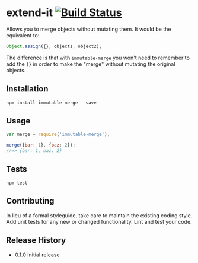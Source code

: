 # extend-it [![Build Status](https://travis-ci.org/reinaldo13/immutable-merge.svg?branch=master)](https://travis-ci.org/reinaldo13/immutable-merge)
Allows you to merge objects without mutating them. It would be the equivalent to:
```javascript
Object.assign({}, object1, object2);
```
The difference is that with `immutable-merge` you won't need to remember to add the `{}` in order to make the "merge" without mutating the original objects.

## Installation
```shell
npm install immutable-merge --save
```

## Usage
```javascript
var merge = require('immutable-merge');

merge({bar: 1}, {baz: 2});
//=> {bar: 1, baz: 2}
```

## Tests
```shell
npm test
```

## Contributing
In lieu of a formal styleguide, take care to maintain the existing coding style.
Add unit tests for any new or changed functionality. Lint and test your code.

## Release History
* 0.1.0 Initial release
